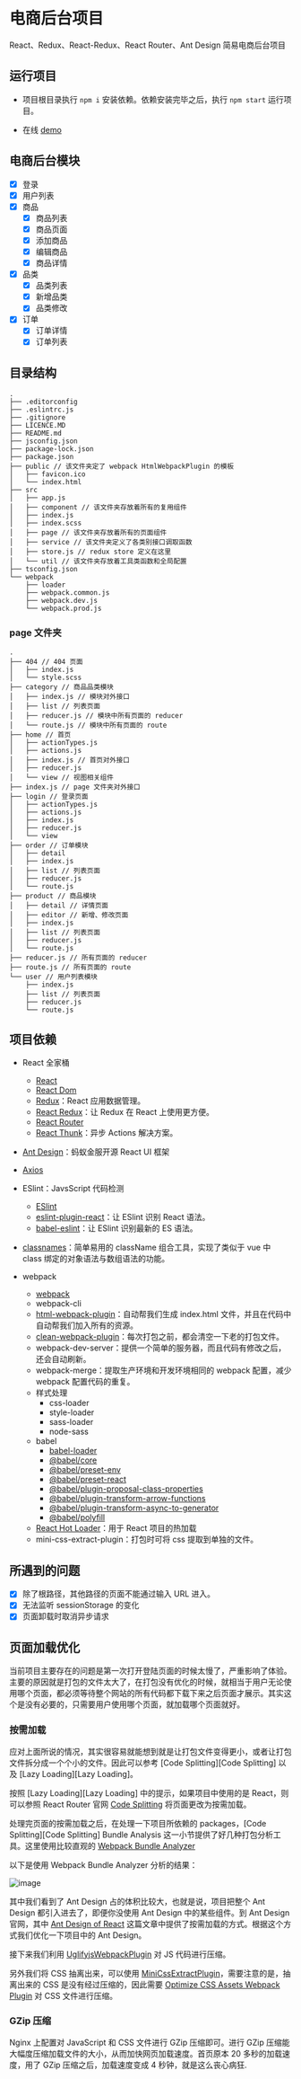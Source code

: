 # 电商后台项目

React、Redux、React-Redux、React Router、Ant Design 简易电商后台项目

## 运行项目

- 项目根目录执行 `npm i` 安装依赖。依赖安装完毕之后，执行 `npm start` 运行项目。

- 在线 [demo](http://reactshopadmin.luohuidong.cn/)

## 电商后台模块

- [x] 登录
- [x] 用户列表
- [x] 商品
  - [x] 商品列表
  - [x] 商品页面
  - [x] 添加商品
  - [x] 编辑商品
  - [x] 商品详情
- [x] 品类
  - [x] 品类列表
  - [x] 新增品类
  - [x] 品类修改
- [x] 订单
  - [x] 订单详情
  - [x] 订单列表

## 目录结构

```
.
├── .editorconfig
├── .eslintrc.js
├── .gitignore
├── LICENCE.MD
├── README.md
├── jsconfig.json
├── package-lock.json
├── package.json
├── public // 该文件夹定了 webpack HtmlWebpackPlugin 的模板
│   ├── favicon.ico
│   └── index.html
├── src
│   ├── app.js
│   ├── component // 该文件夹存放着所有的复用组件
│   ├── index.js
│   ├── index.scss
│   ├── page // 该文件夹存放着所有的页面组件
│   ├── service // 该文件夹定义了各类别接口调取函数
│   ├── store.js // redux store 定义在这里
│   └── util // 该文件夹存放着工具类函数和全局配置
├── tsconfig.json
└── webpack 
    ├── loader
    ├── webpack.common.js
    ├── webpack.dev.js
    └── webpack.prod.js
```

### page 文件夹

```
.
├── 404 // 404 页面
│   ├── index.js
│   └── style.scss
├── category // 商品品类模块
│   ├── index.js // 模块对外接口
│   ├── list // 列表页面
│   ├── reducer.js // 模块中所有页面的 reducer
│   └── route.js // 模块中所有页面的 route
├── home // 首页
│   ├── actionTypes.js
│   ├── actions.js
│   ├── index.js // 首页对外接口
│   ├── reducer.js
│   └── view // 视图相关组件
├── index.js // page 文件夹对外接口
├── login // 登录页面
│   ├── actionTypes.js
│   ├── actions.js
│   ├── index.js
│   ├── reducer.js
│   └── view
├── order // 订单模块
│   ├── detail
│   ├── index.js
│   ├── list // 列表页面
│   ├── reducer.js
│   └── route.js
├── product // 商品模块
│   ├── detail // 详情页面
│   ├── editor // 新增、修改页面
│   ├── index.js
│   ├── list // 列表页面
│   ├── reducer.js
│   └── route.js
├── reducer.js // 所有页面的 reducer
├── route.js // 所有页面的 route
└── user // 用户列表模块
    ├── index.js
    ├── list // 列表页面
    ├── reducer.js
    └── route.js
```

## 项目依赖

- React 全家桶
  - [React](https://reactjs.org/)
  - [React Dom](https://www.npmjs.com/package/react-dom)
  - [Redux](https://redux.js.org/)：React 应用数据管理。
  - [React Redux](https://react-redux.js.org/)：让 Redux 在 React 上使用更方便。
  - [React Router](https://reacttraining.com/react-router/web/guides/quick-start)
  - [React Thunk](https://github.com/reduxjs/redux-thunk)：异步 Actions 解决方案。

- [Ant Design](https://ant.design/docs/react/introduce-cn)：蚂蚁金服开源 React UI 框架

- [Axios](https://github.com/axios/axios)

- ESlint：JavsScript 代码检测
  - [ESlint](https://eslint.org/docs/user-guide/getting-started)
  - [eslint-plugin-react](https://github.com/yannickcr/eslint-plugin-react)：让 ESlint 识别 React 语法。
  - [babel-eslint](https://github.com/babel/babel-eslint)：让 ESlint 识别最新的 ES 语法。

- [classnames](https://github.com/JedWatson/classnames)：简单易用的 className 组合工具，实现了类似于 vue 中 class 绑定的对象语法与数组语法的功能。

- webpack
  - [webpack](https://webpack.js.org/)
  - webpack-cli
  - [html-webpack-plugin](https://github.com/jantimon/html-webpack-plugin/blob/master/docs/template-option.md)：自动帮我们生成 index.html 文件，并且在代码中自动帮我们加入所有的资源。
  - [clean-webpack-plugin](https://www.npmjs.com/package/clean-webpack-plugin)：每次打包之前，都会清空一下老的打包文件。
  - webpack-dev-server：提供一个简单的服务器，而且代码有修改之后，还会自动刷新。
  - webpack-merge：提取生产环境和开发环境相同的 webpack 配置，减少 webpack 配置代码的重复。
  - 样式处理
    - css-loader
    - style-loader
    - sass-loader
    - node-sass
  - babel
    - [babel-loader](https://webpack.js.org/loaders/babel-loader/)
    - [@babel/core](https://babeljs.io/docs/en/babel-core)
    - [@babel/preset-env](https://babeljs.io/docs/en/babel-preset-env)
    - [@babel/preset-react](https://babeljs.io/docs/en/babel-preset-react)
    - [@babel/plugin-proposal-class-properties](https://babeljs.io/docs/en/babel-plugin-proposal-class-properties)
    - [@babel/plugin-transform-arrow-functions](https://babeljs.io/docs/en/babel-plugin-transform-arrow-functions)
    - [@babel/plugin-transform-async-to-generator](https://babeljs.io/docs/en/babel-plugin-transform-async-to-generator)
    - [@babel/polyfill](https://babeljs.io/docs/en/babel-polyfill)
  - [React Hot Loader](https://github.com/gaearon/react-hot-loader)：用于 React 项目的热加载
  - mini-css-extract-plugin：打包时可将 css 提取到单独的文件。

## 所遇到的问题

- [x] 除了根路径，其他路径的页面不能通过输入 URL 进入。
- [x] 无法监听 sessionStorage 的变化
- [x] 页面卸载时取消异步请求

## 页面加载优化

当前项目主要存在的问题是第一次打开登陆页面的时候太慢了，严重影响了体验。主要的原因就是打包的文件太大了，在打包没有优化的时候，就相当于用户无论使用哪个页面，都必须等待整个网站的所有代码都下载下来之后页面才展示。其实这个是没有必要的，只需要用户使用哪个页面，就加载哪个页面就好。

### 按需加载

应对上面所说的情况，其实很容易就能想到就是让打包文件变得更小，或者让打包文件拆分成一个个小的文件。因此可以参考 [Code Splitting][Code Splitting] 以及 [Lazy Loading][Lazy Loading]。

按照 [Lazy Loading][Lazy Loading] 中的提示，如果项目中使用的是 React，则可以参照  React Router 官网 [Code Splitting](https://reacttraining.com/react-router/web/guides/code-splitting) 将页面更改为按需加载。

处理完页面的按需加载之后，在处理一下项目所依赖的 packages，[Code Splitting][Code Splitting] Bundle Analysis 这一小节提供了好几种打包分析工具。这里使用比较直观的 [Webpack Bundle Analyzer](https://github.com/webpack-contrib/webpack-bundle-analyzer)

以下是使用 Webpack Bundle Analyzer 分析的结果：

![image](https://user-images.githubusercontent.com/26449894/53296189-3aafa800-3845-11e9-9c60-d139c738d415.png)

其中我们看到了 Ant Design 占的体积比较大，也就是说，项目把整个 Ant Design 都引入进去了，即便你没使用 Ant Design 中的某些组件。到 Ant Design 官网，其中 [Ant Design of React](https://ant.design/docs/react/introduce-cn#%E6%8C%89%E9%9C%80%E5%8A%A0%E8%BD%BD) 这篇文章中提供了按需加载的方式。根据这个方式我们优化一下项目中的 Ant Design。

接下来我们利用 [UglifyjsWebpackPlugin](https://webpack.js.org/plugins/uglifyjs-webpack-plugin/) 对 JS 代码进行压缩。

另外我们将 CSS 抽离出来，可以使用 [MiniCssExtractPlugin](https://webpack.js.org/plugins/mini-css-extract-plugin/#minimizing-for-production)，需要注意的是，抽离出来的 CSS 是没有经过压缩的，因此需要 [Optimize CSS Assets Webpack Plugin](https://github.com/NMFR/optimize-css-assets-webpack-plugin) 对 CSS 文件进行压缩。

### GZip 压缩

Nginx 上配置对 JavaScript 和 CSS 文件进行 GZip 压缩即可。进行 GZip 压缩能大幅度压缩加载文件的大小，从而加快网页加载速度。首页原本 20 多秒的加载速度，用了 GZip 压缩之后，加载速度变成 4 秒钟，就是这么丧心病狂.
